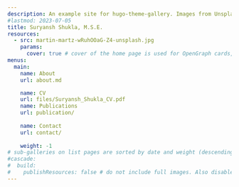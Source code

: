 ```yaml
---
description: An example site for hugo-theme-gallery. Images from Unsplash.
#lastmod: 2023-07-05
title: Suryansh Shukla, M.S.E.
resources:
  - src: martin-martz-wRuhOOaG-Z4-unsplash.jpg
    params:
      cover: true # cover of the home page is used for OpenGraph cards, etc.
menus:
  main:
    name: About
    url: about.md

    name: CV
    url: files/Suryansh_Shukla_CV.pdf
    name: Publications
    url: publication/
    
    name: Contact
    url: contact/
    
    weight: -1
# sub-galleries on list pages are sorted by date and weight (descending)
#cascade:
#  build:
#    publishResources: false # do not include full images. Also disable download
---
```


